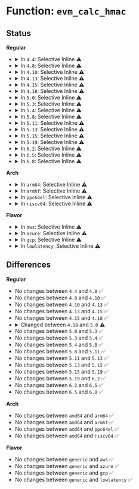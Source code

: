 # Function: <code>evm_calc_hmac</code>

## Status
<b>Regular</b>
<ul>
<li>
<details>
<summary>In <code>4.4</code>: Selective Inline ⚠️</summary>

```c
int evm_calc_hmac(struct dentry *dentry, const char *req_xattr_name, const char *req_xattr_value, size_t req_xattr_value_len, char *digest);
```

**Collision:** Unique Global

**Inline:** Selective

**Transformation:** False

**Instances:**

```
In security/integrity/evm/evm_crypto.c (ffffffff8139b640)
Location: security/integrity/evm/evm_crypto.c:178
Inline: True
Inline callers:
  - security/integrity/evm/evm_crypto.c:evm_update_evmxattr
Direct callers:
  - security/integrity/evm/evm_main.c:evm_verify_hmac
```
**Symbols:**

```
ffffffff8139b640-ffffffff8139b659: evm_calc_hmac (STB_GLOBAL)
```
</details>
</li>
<li>
<details>
<summary>In <code>4.8</code>: Selective Inline ⚠️</summary>

```c
int evm_calc_hmac(struct dentry *dentry, const char *req_xattr_name, const char *req_xattr_value, size_t req_xattr_value_len, char *digest);
```

**Collision:** Unique Global

**Inline:** Selective

**Transformation:** False

**Instances:**

```
In security/integrity/evm/evm_crypto.c (ffffffff813d8576)
Location: security/integrity/evm/evm_crypto.c:221
Inline: True
Inline callers:
  - security/integrity/evm/evm_crypto.c:evm_update_evmxattr
Direct callers:
  - security/integrity/evm/evm_main.c:evm_verify_hmac
```
**Symbols:**

```
ffffffff813d8530-ffffffff813d8549: evm_calc_hmac (STB_GLOBAL)
```
</details>
</li>
<li>
<details>
<summary>In <code>4.10</code>: Selective Inline ⚠️</summary>

```c
int evm_calc_hmac(struct dentry *dentry, const char *req_xattr_name, const char *req_xattr_value, size_t req_xattr_value_len, char *digest);
```

**Collision:** Unique Global

**Inline:** Selective

**Transformation:** False

**Instances:**

```
In security/integrity/evm/evm_crypto.c (ffffffff813f0226)
Location: security/integrity/evm/evm_crypto.c:230
Inline: True
Inline callers:
  - security/integrity/evm/evm_crypto.c:evm_update_evmxattr
Direct callers:
  - security/integrity/evm/evm_main.c:evm_verify_hmac
```
**Symbols:**

```
ffffffff813f01e0-ffffffff813f01f9: evm_calc_hmac (STB_GLOBAL)
```
</details>
</li>
<li>
<details>
<summary>In <code>4.13</code>: Selective Inline ⚠️</summary>

```c
int evm_calc_hmac(struct dentry *dentry, const char *req_xattr_name, const char *req_xattr_value, size_t req_xattr_value_len, char *digest);
```

**Collision:** Unique Global

**Inline:** Selective

**Transformation:** False

**Instances:**

```
In security/integrity/evm/evm_crypto.c (ffffffff813fc7e6)
Location: security/integrity/evm/evm_crypto.c:231
Inline: True
Inline callers:
  - security/integrity/evm/evm_crypto.c:evm_update_evmxattr
Direct callers:
  - security/integrity/evm/evm_main.c:evm_verify_hmac
```
**Symbols:**

```
ffffffff813fc7a0-ffffffff813fc7b9: evm_calc_hmac (STB_GLOBAL)
```
</details>
</li>
<li>
<details>
<summary>In <code>4.15</code>: Selective Inline ⚠️</summary>

```c
int evm_calc_hmac(struct dentry *dentry, const char *req_xattr_name, const char *req_xattr_value, size_t req_xattr_value_len, char *digest);
```

**Collision:** Unique Global

**Inline:** Selective

**Transformation:** False

**Instances:**

```
In security/integrity/evm/evm_crypto.c (ffffffff81424d16)
Location: security/integrity/evm/evm_crypto.c:231
Inline: True
Inline callers:
  - security/integrity/evm/evm_crypto.c:evm_update_evmxattr
Direct callers:
  - security/integrity/evm/evm_main.c:evm_verify_hmac
```
**Symbols:**

```
ffffffff81424cd0-ffffffff81424ce9: evm_calc_hmac (STB_GLOBAL)
```
</details>
</li>
<li>
<details>
<summary>In <code>4.18</code>: Selective Inline ⚠️</summary>

```c
int evm_calc_hmac(struct dentry *dentry, const char *req_xattr_name, const char *req_xattr_value, size_t req_xattr_value_len, char *digest);
```

**Collision:** Unique Global

**Inline:** Selective

**Transformation:** False

**Instances:**

```
In security/integrity/evm/evm_crypto.c (ffffffff814575a1)
Location: security/integrity/evm/evm_crypto.c:254
Inline: True
Inline callers:
  - security/integrity/evm/evm_crypto.c:evm_update_evmxattr
Direct callers:
  - security/integrity/evm/evm_main.c:evm_verify_hmac
```
**Symbols:**

```
ffffffff814574e0-ffffffff814574f9: evm_calc_hmac (STB_GLOBAL)
```
</details>
</li>
<li>
<details>
<summary>In <code>5.0</code>: Selective Inline ⚠️</summary>

```c
int evm_calc_hmac(struct dentry *dentry, const char *req_xattr_name, const char *req_xattr_value, size_t req_xattr_value_len, struct evm_digest *data);
```

**Collision:** Unique Global

**Inline:** Selective

**Transformation:** False

**Instances:**

```
In security/integrity/evm/evm_crypto.c (ffffffff81474aab)
Location: security/integrity/evm/evm_crypto.c:255
Inline: True
Inline callers:
  - security/integrity/evm/evm_crypto.c:evm_update_evmxattr
Direct callers:
  - security/integrity/evm/evm_main.c:evm_verify_hmac
```
**Symbols:**

```
ffffffff814749d0-ffffffff814749e9: evm_calc_hmac (STB_GLOBAL)
```
</details>
</li>
<li>
<details>
<summary>In <code>5.3</code>: Selective Inline ⚠️</summary>

```c
int evm_calc_hmac(struct dentry *dentry, const char *req_xattr_name, const char *req_xattr_value, size_t req_xattr_value_len, struct evm_digest *data);
```

**Collision:** Unique Global

**Inline:** Selective

**Transformation:** False

**Instances:**

```
In security/integrity/evm/evm_crypto.c (ffffffff814a27ab)
Location: security/integrity/evm/evm_crypto.c:253
Inline: True
Inline callers:
  - security/integrity/evm/evm_crypto.c:evm_update_evmxattr
Direct callers:
  - security/integrity/evm/evm_main.c:evm_verify_hmac
```
**Symbols:**

```
ffffffff814a26d0-ffffffff814a26e9: evm_calc_hmac (STB_GLOBAL)
```
</details>
</li>
<li>
<details>
<summary>In <code>5.4</code>: Selective Inline ⚠️</summary>

```c
int evm_calc_hmac(struct dentry *dentry, const char *req_xattr_name, const char *req_xattr_value, size_t req_xattr_value_len, struct evm_digest *data);
```

**Collision:** Unique Global

**Inline:** Selective

**Transformation:** False

**Instances:**

```
In security/integrity/evm/evm_crypto.c (ffffffff814bd47b)
Location: security/integrity/evm/evm_crypto.c:253
Inline: True
Inline callers:
  - security/integrity/evm/evm_crypto.c:evm_update_evmxattr
Direct callers:
  - security/integrity/evm/evm_main.c:evm_verify_hmac
```
**Symbols:**

```
ffffffff814bd3a0-ffffffff814bd3b9: evm_calc_hmac (STB_GLOBAL)
```
</details>
</li>
<li>
<details>
<summary>In <code>5.8</code>: Selective Inline ⚠️</summary>

```c
int evm_calc_hmac(struct dentry *dentry, const char *req_xattr_name, const char *req_xattr_value, size_t req_xattr_value_len, struct evm_digest *data);
```

**Collision:** Unique Global

**Inline:** Selective

**Transformation:** False

**Instances:**

```
In security/integrity/evm/evm_crypto.c (ffffffff8151dd4b)
Location: security/integrity/evm/evm_crypto.c:251
Inline: True
Inline callers:
  - security/integrity/evm/evm_crypto.c:evm_update_evmxattr
Direct callers:
  - security/integrity/evm/evm_main.c:evm_verify_hmac
```
**Symbols:**

```
ffffffff8151dc70-ffffffff8151dc89: evm_calc_hmac (STB_GLOBAL)
```
</details>
</li>
<li>
<details>
<summary>In <code>5.11</code>: Selective Inline ⚠️</summary>

```c
int evm_calc_hmac(struct dentry *dentry, const char *req_xattr_name, const char *req_xattr_value, size_t req_xattr_value_len, struct evm_digest *data);
```

**Collision:** Unique Global

**Inline:** Selective

**Transformation:** False

**Instances:**

```
In security/integrity/evm/evm_crypto.c (ffffffff8153abcb)
Location: security/integrity/evm/evm_crypto.c:254
Inline: True
Inline callers:
  - security/integrity/evm/evm_crypto.c:evm_update_evmxattr
Direct callers:
  - security/integrity/evm/evm_main.c:evm_verify_hmac
```
**Symbols:**

```
ffffffff8153aaf0-ffffffff8153ab09: evm_calc_hmac (STB_GLOBAL)
```
</details>
</li>
<li>
<details>
<summary>In <code>5.13</code>: Selective Inline ⚠️</summary>

```c
int evm_calc_hmac(struct dentry *dentry, const char *req_xattr_name, const char *req_xattr_value, size_t req_xattr_value_len, struct evm_digest *data);
```

**Collision:** Unique Global

**Inline:** Selective

**Transformation:** False

**Instances:**

```
In security/integrity/evm/evm_crypto.c (ffffffff81543293)
Location: security/integrity/evm/evm_crypto.c:254
Inline: True
Inline callers:
  - security/integrity/evm/evm_crypto.c:evm_update_evmxattr
Direct callers:
  - security/integrity/evm/evm_main.c:evm_verify_hmac
```
**Symbols:**

```
ffffffff815431b0-ffffffff815431c9: evm_calc_hmac (STB_GLOBAL)
```
</details>
</li>
<li>
<details>
<summary>In <code>5.15</code>: Selective Inline ⚠️</summary>

```c
int evm_calc_hmac(struct dentry *dentry, const char *req_xattr_name, const char *req_xattr_value, size_t req_xattr_value_len, struct evm_digest *data);
```

**Collision:** Unique Global

**Inline:** Selective

**Transformation:** False

**Instances:**

```
In security/integrity/evm/evm_crypto.c (ffffffff815a39c3)
Location: security/integrity/evm/evm_crypto.c:310
Inline: True
Inline callers:
  - security/integrity/evm/evm_crypto.c:evm_update_evmxattr
Direct callers:
  - security/integrity/evm/evm_main.c:evm_verify_hmac
```
**Symbols:**

```
ffffffff815a38e0-ffffffff815a38f9: evm_calc_hmac (STB_GLOBAL)
```
</details>
</li>
<li>
<details>
<summary>In <code>5.19</code>: Selective Inline ⚠️</summary>

```c
int evm_calc_hmac(struct dentry *dentry, const char *req_xattr_name, const char *req_xattr_value, size_t req_xattr_value_len, struct evm_digest *data);
```

**Collision:** Unique Global

**Inline:** Selective

**Transformation:** False

**Instances:**

```
In security/integrity/evm/evm_crypto.c (ffffffff8164a2b1)
Location: security/integrity/evm/evm_crypto.c:307
Inline: True
Inline callers:
  - security/integrity/evm/evm_crypto.c:evm_update_evmxattr
Direct callers:
  - security/integrity/evm/evm_main.c:evm_verify_hmac
```
**Symbols:**

```
ffffffff8164a180-ffffffff8164a1ab: evm_calc_hmac (STB_GLOBAL)
```
</details>
</li>
<li>
<details>
<summary>In <code>6.2</code>: Selective Inline ⚠️</summary>

```c
int evm_calc_hmac(struct dentry *dentry, const char *req_xattr_name, const char *req_xattr_value, size_t req_xattr_value_len, struct evm_digest *data);
```

**Collision:** Unique Global

**Inline:** Selective

**Transformation:** False

**Instances:**

```
In security/integrity/evm/evm_crypto.c (ffffffff81703355)
Location: security/integrity/evm/evm_crypto.c:307
Inline: True
Inline callers:
  - security/integrity/evm/evm_crypto.c:evm_update_evmxattr
Direct callers:
  - security/integrity/evm/evm_main.c:evm_verify_hmac
```
**Symbols:**

```
ffffffff81703200-ffffffff8170322b: evm_calc_hmac (STB_GLOBAL)
```
</details>
</li>
<li>
<details>
<summary>In <code>6.5</code>: Selective Inline ⚠️</summary>

```c
int evm_calc_hmac(struct dentry *dentry, const char *req_xattr_name, const char *req_xattr_value, size_t req_xattr_value_len, struct evm_digest *data);
```

**Collision:** Unique Global

**Inline:** Selective

**Transformation:** False

**Instances:**

```
In security/integrity/evm/evm_crypto.c (ffffffff8173d385)
Location: security/integrity/evm/evm_crypto.c:306
Inline: True
Inline callers:
  - security/integrity/evm/evm_crypto.c:evm_update_evmxattr
Direct callers:
  - security/integrity/evm/evm_main.c:evm_verify_hmac
```
**Symbols:**

```
ffffffff8173d230-ffffffff8173d25b: evm_calc_hmac (STB_GLOBAL)
```
</details>
</li>
<li>
<details>
<summary>In <code>6.8</code>: Selective Inline ⚠️</summary>

```c
int evm_calc_hmac(struct dentry *dentry, const char *req_xattr_name, const char *req_xattr_value, size_t req_xattr_value_len, struct evm_digest *data);
```

**Collision:** Unique Global

**Inline:** Selective

**Transformation:** False

**Instances:**

```
In security/integrity/evm/evm_crypto.c (ffffffff8177e1a5)
Location: security/integrity/evm/evm_crypto.c:306
Inline: True
Inline callers:
  - security/integrity/evm/evm_crypto.c:evm_update_evmxattr
Direct callers:
  - security/integrity/evm/evm_main.c:evm_verify_hmac
```
**Symbols:**

```
ffffffff8177e050-ffffffff8177e07b: evm_calc_hmac (STB_GLOBAL)
```
</details>
</li>
</ul>
<b>Arch</b>
<ul>
<li>
<details>
<summary>In <code>arm64</code>: Selective Inline ⚠️</summary>

```c
int evm_calc_hmac(struct dentry *dentry, const char *req_xattr_name, const char *req_xattr_value, size_t req_xattr_value_len, struct evm_digest *data);
```

**Collision:** Unique Global

**Inline:** Selective

**Transformation:** False

**Instances:**

```
In security/integrity/evm/evm_crypto.c (ffff8000105b6340)
Location: security/integrity/evm/evm_crypto.c:253
Inline: True
Inline callers:
  - security/integrity/evm/evm_crypto.c:evm_update_evmxattr
Direct callers:
  - security/integrity/evm/evm_main.c:evm_verify_hmac
```
**Symbols:**

```
ffff8000105b61c0-ffff8000105b6220: evm_calc_hmac (STB_GLOBAL)
```
</details>
</li>
<li>
<details>
<summary>In <code>armhf</code>: Selective Inline ⚠️</summary>

```c
int evm_calc_hmac(struct dentry *dentry, const char *req_xattr_name, const char *req_xattr_value, size_t req_xattr_value_len, struct evm_digest *data);
```

**Collision:** Unique Global

**Inline:** Selective

**Transformation:** False

**Instances:**

```
In security/integrity/evm/evm_crypto.c (c0765390)
Location: security/integrity/evm/evm_crypto.c:253
Inline: True
Inline callers:
  - security/integrity/evm/evm_crypto.c:evm_update_evmxattr
Direct callers:
  - security/integrity/evm/evm_main.c:evm_verify_hmac
```
**Symbols:**

```
c0765264-c0765298: evm_calc_hmac (STB_GLOBAL)
```
</details>
</li>
<li>
<details>
<summary>In <code>ppc64el</code>: Selective Inline ⚠️</summary>

```c
int evm_calc_hmac(struct dentry *dentry, const char *req_xattr_name, const char *req_xattr_value, size_t req_xattr_value_len, struct evm_digest *data);
```

**Collision:** Unique Global

**Inline:** Selective

**Transformation:** False

**Instances:**

```
In security/integrity/evm/evm_crypto.c (c00000000073a2b4)
Location: security/integrity/evm/evm_crypto.c:253
Inline: True
Inline callers:
  - security/integrity/evm/evm_crypto.c:evm_update_evmxattr
Direct callers:
  - security/integrity/evm/evm_main.c:evm_verify_hmac
```
**Symbols:**

```
c00000000073a190-c00000000073a1ac: evm_calc_hmac (STB_GLOBAL)
```
</details>
</li>
<li>
<details>
<summary>In <code>riscv64</code>: Selective Inline ⚠️</summary>

```c
int evm_calc_hmac(struct dentry *dentry, const char *req_xattr_name, const char *req_xattr_value, size_t req_xattr_value_len, struct evm_digest *data);
```

**Collision:** Unique Global

**Inline:** Selective

**Transformation:** False

**Instances:**

```
In security/integrity/evm/evm_crypto.c (ffffffe0003fcff6)
Location: security/integrity/evm/evm_crypto.c:253
Inline: True
Inline callers:
  - security/integrity/evm/evm_crypto.c:evm_update_evmxattr
Direct callers:
  - security/integrity/evm/evm_main.c:evm_verify_hmac
```
**Symbols:**

```
ffffffe0003fced8-ffffffe0003fcf24: evm_calc_hmac (STB_GLOBAL)
```
</details>
</li>
</ul>
<b>Flavor</b>
<ul>
<li>
<details>
<summary>In <code>aws</code>: Selective Inline ⚠️</summary>

```c
int evm_calc_hmac(struct dentry *dentry, const char *req_xattr_name, const char *req_xattr_value, size_t req_xattr_value_len, struct evm_digest *data);
```

**Collision:** Unique Global

**Inline:** Selective

**Transformation:** False

**Instances:**

```
In security/integrity/evm/evm_crypto.c (ffffffff814b5a5b)
Location: security/integrity/evm/evm_crypto.c:253
Inline: True
Inline callers:
  - security/integrity/evm/evm_crypto.c:evm_update_evmxattr
Direct callers:
  - security/integrity/evm/evm_main.c:evm_verify_hmac
```
**Symbols:**

```
ffffffff814b5980-ffffffff814b5999: evm_calc_hmac (STB_GLOBAL)
```
</details>
</li>
<li>
<details>
<summary>In <code>azure</code>: Selective Inline ⚠️</summary>

```c
int evm_calc_hmac(struct dentry *dentry, const char *req_xattr_name, const char *req_xattr_value, size_t req_xattr_value_len, struct evm_digest *data);
```

**Collision:** Unique Global

**Inline:** Selective

**Transformation:** False

**Instances:**

```
In security/integrity/evm/evm_crypto.c (ffffffff814a647b)
Location: security/integrity/evm/evm_crypto.c:253
Inline: True
Inline callers:
  - security/integrity/evm/evm_crypto.c:evm_update_evmxattr
Direct callers:
  - security/integrity/evm/evm_main.c:evm_verify_hmac
```
**Symbols:**

```
ffffffff814a63a0-ffffffff814a63b9: evm_calc_hmac (STB_GLOBAL)
```
</details>
</li>
<li>
<details>
<summary>In <code>gcp</code>: Selective Inline ⚠️</summary>

```c
int evm_calc_hmac(struct dentry *dentry, const char *req_xattr_name, const char *req_xattr_value, size_t req_xattr_value_len, struct evm_digest *data);
```

**Collision:** Unique Global

**Inline:** Selective

**Transformation:** False

**Instances:**

```
In security/integrity/evm/evm_crypto.c (ffffffff814b1aeb)
Location: security/integrity/evm/evm_crypto.c:253
Inline: True
Inline callers:
  - security/integrity/evm/evm_crypto.c:evm_update_evmxattr
Direct callers:
  - security/integrity/evm/evm_main.c:evm_verify_hmac
```
**Symbols:**

```
ffffffff814b1a10-ffffffff814b1a29: evm_calc_hmac (STB_GLOBAL)
```
</details>
</li>
<li>
<details>
<summary>In <code>lowlatency</code>: Selective Inline ⚠️</summary>

```c
int evm_calc_hmac(struct dentry *dentry, const char *req_xattr_name, const char *req_xattr_value, size_t req_xattr_value_len, struct evm_digest *data);
```

**Collision:** Unique Global

**Inline:** Selective

**Transformation:** False

**Instances:**

```
In security/integrity/evm/evm_crypto.c (ffffffff814ca56b)
Location: security/integrity/evm/evm_crypto.c:253
Inline: True
Inline callers:
  - security/integrity/evm/evm_crypto.c:evm_update_evmxattr
Direct callers:
  - security/integrity/evm/evm_main.c:evm_verify_hmac
```
**Symbols:**

```
ffffffff814ca490-ffffffff814ca4a9: evm_calc_hmac (STB_GLOBAL)
```
</details>
</li>
</ul>

## Differences
<b>Regular</b>
<ul>
<li>
No changes between <code>4.4</code> and <code>4.8</code> ✅
</li>
<li>
No changes between <code>4.8</code> and <code>4.10</code> ✅
</li>
<li>
No changes between <code>4.10</code> and <code>4.13</code> ✅
</li>
<li>
No changes between <code>4.13</code> and <code>4.15</code> ✅
</li>
<li>
No changes between <code>4.15</code> and <code>4.18</code> ✅
</li>
<li>
<details>
<summary>Changed between <code>4.18</code> and <code>5.0</code> ⚠️</summary>
<ul>
<li>
<b>Param added. </b>
<code>struct evm_digest *data</code>
</li>
<li>
<b>Param removed. </b>
<code>char *digest</code>
</li>
</ul>
</details>
</li>
<li>
No changes between <code>5.0</code> and <code>5.3</code> ✅
</li>
<li>
No changes between <code>5.3</code> and <code>5.4</code> ✅
</li>
<li>
No changes between <code>5.4</code> and <code>5.8</code> ✅
</li>
<li>
No changes between <code>5.8</code> and <code>5.11</code> ✅
</li>
<li>
No changes between <code>5.11</code> and <code>5.13</code> ✅
</li>
<li>
No changes between <code>5.13</code> and <code>5.15</code> ✅
</li>
<li>
No changes between <code>5.15</code> and <code>5.19</code> ✅
</li>
<li>
No changes between <code>5.19</code> and <code>6.2</code> ✅
</li>
<li>
No changes between <code>6.2</code> and <code>6.5</code> ✅
</li>
<li>
No changes between <code>6.5</code> and <code>6.8</code> ✅
</li>
</ul>
<b>Arch</b>
<ul>
<li>
No changes between <code>amd64</code> and <code>arm64</code> ✅
</li>
<li>
No changes between <code>amd64</code> and <code>armhf</code> ✅
</li>
<li>
No changes between <code>amd64</code> and <code>ppc64el</code> ✅
</li>
<li>
No changes between <code>amd64</code> and <code>riscv64</code> ✅
</li>
</ul>
<b>Flavor</b>
<ul>
<li>
No changes between <code>generic</code> and <code>aws</code> ✅
</li>
<li>
No changes between <code>generic</code> and <code>azure</code> ✅
</li>
<li>
No changes between <code>generic</code> and <code>gcp</code> ✅
</li>
<li>
No changes between <code>generic</code> and <code>lowlatency</code> ✅
</li>
</ul>
